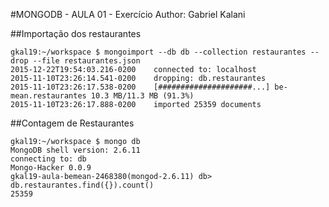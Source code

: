 #MONGODB - AULA 01 - Exercício
Author: Gabriel Kalani

##Importação dos restaurantes

```
gkal19:~/workspace $ mongoimport --db db --collection restaurantes --drop --file restaurantes.json
2015-12-22T19:54:03.216-0200    connected to: localhost
2015-11-10T23:26:14.541-0200	dropping: db.restaurantes
2015-11-10T23:26:17.538-0200	[#####################...] be-mean.restaurantes 10.3 MB/11.3 MB (91.3%)
2015-11-10T23:26:17.888-0200	imported 25359 documents
```

##Contagem de Restaurantes

```
gkal19:~/workspace $ mongo db
MongoDB shell version: 2.6.11
connecting to: db
Mongo-Hacker 0.0.9
gkal19-aula-bemean-2468380(mongod-2.6.11) db> db.restaurantes.find({}).count()
25359
```
